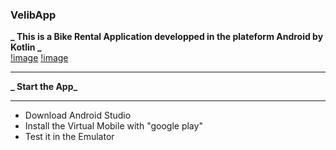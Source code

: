 ### VelibApp</br>

**_ This is a Bike Rental Application developped in the plateform Android by Kotlin _** </br>
[!image](https://github.com/MollyXuemn/VelibApp/blob/master/image/2.png)
[!image](https://github.com/MollyXuemn/VelibApp/blob/master/image/1.png)

---

**_ Start the App_**

---

- Download Android Studio
- Install the Virtual Mobile with "google play"
- Test it in the Emulator
